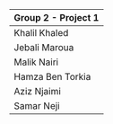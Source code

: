 | Group 2 - Project 1|
|--------------------|
| Khalil Khaled      |
| Jebali Maroua      |
| Malik Nairi        |
| Hamza Ben Torkia   |
| Aziz Njaimi        |
| Samar Neji         |